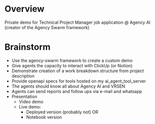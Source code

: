 # Overview

Private demo for Technical Project Manager job application @ Agency AI (creator of the Agency Swarm framework)

# Brainstorm

- Use the agency-swarm framework to create a custom demo
- Give agents the capacity to interact with ClickUp (or Notion)
- Demonstrate creation of a work breakdown structure from project description
- Provide openapi specs for tools hosted on my ai_agent_tool_server
- The agents should know all about Agency AI and VRSEN
- Agents can send reports and follow ups via e-mail and whatsapp
- Presentation
  - Video demo
  - Live demo:
    - Deployed version (probably not)
      OR
    - Notebook version
